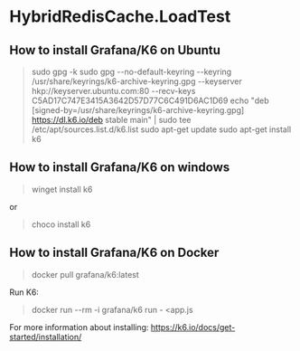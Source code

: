 # HybridRedisCache.LoadTest


## How to install Grafana/K6 on Ubuntu
> sudo gpg -k
> sudo gpg --no-default-keyring --keyring /usr/share/keyrings/k6-archive-keyring.gpg --keyserver hkp://keyserver.ubuntu.com:80 --recv-keys C5AD17C747E3415A3642D57D77C6C491D6AC1D69
> echo "deb [signed-by=/usr/share/keyrings/k6-archive-keyring.gpg] https://dl.k6.io/deb stable main" | sudo tee /etc/apt/sources.list.d/k6.list
> sudo apt-get update
> sudo apt-get install k6

## How to install Grafana/K6 on windows
> winget install k6

or 

> choco install k6

## How to install Grafana/K6 on Docker
> docker pull grafana/k6:latest

Run K6:
> docker run --rm -i grafana/k6 run - <app.js

For more information about installing: https://k6.io/docs/get-started/installation/
